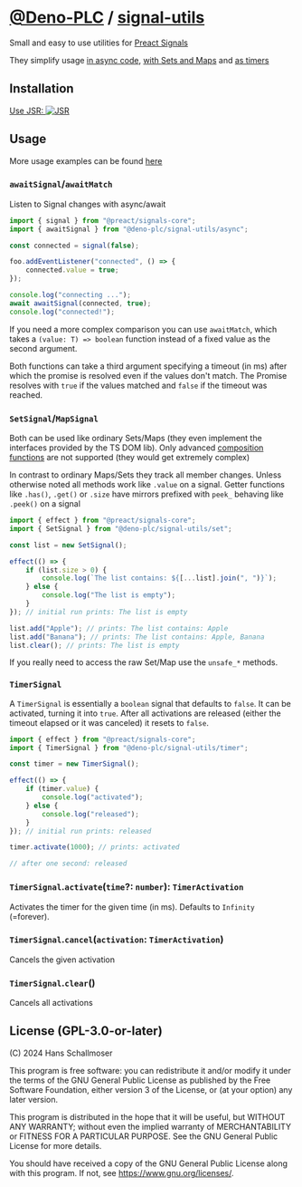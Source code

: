 # [@Deno-PLC](https://github.com/deno-plc) / [signal-utils](https://jsr.io/@deno-plc/signal-utils)

Small and easy to use utilities for
[Preact Signals](https://preactjs.com/guide/v10/signals)

They simplify usage [in async code](#awaitsignalawaitmatch),
[with Sets and Maps](#setsignalmapsignal) and [as timers](#timersignal)

## Installation

[Use JSR: ![JSR](https://jsr.io/badges/@deno-plc/signal-utils)](https://jsr.io/@deno-plc/signal-utils)

## Usage

More usage examples can be found
[here](https://github.com/deno-plc/signal-utils/tree/main/examples)

### `awaitSignal`/`awaitMatch`

Listen to Signal changes with async/await

```typescript
import { signal } from "@preact/signals-core";
import { awaitSignal } from "@deno-plc/signal-utils/async";

const connected = signal(false);

foo.addEventListener("connected", () => {
    connected.value = true;
});

console.log("connecting ...");
await awaitSignal(connected, true);
console.log("connected!");
```

If you need a more complex comparison you can use `awaitMatch`, which takes a
`(value: T) => boolean` function instead of a fixed value as the second
argument.

Both functions can take a third argument specifying a timeout (in ms) after
which the promise is resolved even if the values don't match. The Promise
resolves with `true` if the values matched and `false` if the timeout was
reached.

### `SetSignal`/`MapSignal`

Both can be used like ordinary Sets/Maps (they even implement the interfaces
provided by the TS DOM lib). Only advanced
[composition functions](https://developer.mozilla.org/en-US/docs/Web/JavaScript/Reference/Global_Objects/Set#set_composition)
are not supported (they would get extremely complex)

In contrast to ordinary Maps/Sets they track all member changes. Unless
otherwise noted all methods work like `.value` on a signal. Getter functions
like `.has()`, `.get()` or `.size` have mirrors prefixed with `peek_` behaving
like `.peek()` on a signal

```typescript
import { effect } from "@preact/signals-core";
import { SetSignal } from "@deno-plc/signal-utils/set";

const list = new SetSignal();

effect(() => {
    if (list.size > 0) {
        console.log(`The list contains: ${[...list].join(", ")}`);
    } else {
        console.log("The list is empty");
    }
}); // initial run prints: The list is empty

list.add("Apple"); // prints: The list contains: Apple
list.add("Banana"); // prints: The list contains: Apple, Banana
list.clear(); // prints: The list is empty
```

If you really need to access the raw Set/Map use the `unsafe_*` methods.

### `TimerSignal`

A `TimerSignal` is essentially a `boolean` signal that defaults to `false`. It
can be activated, turning it into `true`. After all activations are released
(either the timeout elapsed or it was canceled) it resets to `false`.

```typescript
import { effect } from "@preact/signals-core";
import { TimerSignal } from "@deno-plc/signal-utils/timer";

const timer = new TimerSignal();

effect(() => {
    if (timer.value) {
        console.log("activated");
    } else {
        console.log("released");
    }
}); // initial run prints: released

timer.activate(1000); // prints: activated

// after one second: released
```

### `TimerSignal`.`activate`(`time`?: `number`): `TimerActivation`

Activates the timer for the given time (in ms). Defaults to `Infinity`
(=forever).

### `TimerSignal`.`cancel`(`activation`: `TimerActivation`)

Cancels the given activation

### `TimerSignal`.`clear`()

Cancels all activations

## License (GPL-3.0-or-later)

(C) 2024 Hans Schallmoser

This program is free software: you can redistribute it and/or modify it under
the terms of the GNU General Public License as published by the Free Software
Foundation, either version 3 of the License, or (at your option) any later
version.

This program is distributed in the hope that it will be useful, but WITHOUT ANY
WARRANTY; without even the implied warranty of MERCHANTABILITY or FITNESS FOR A
PARTICULAR PURPOSE. See the GNU General Public License for more details.

You should have received a copy of the GNU General Public License along with
this program. If not, see https://www.gnu.org/licenses/.
